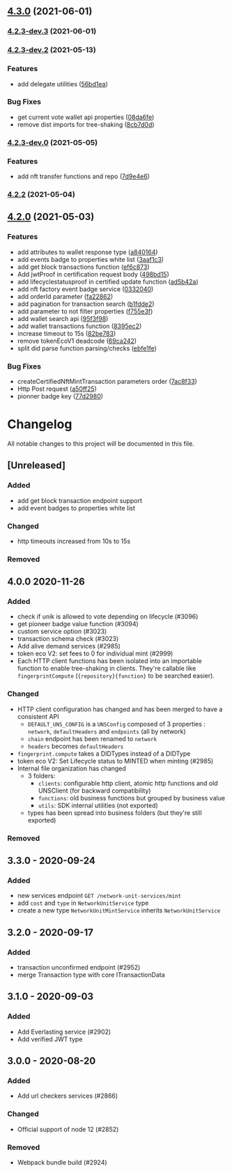 ## [4.3.0](https://github.com/spacelephant/typescript-sdk/compare/4.2.3-dev.3...4.3.0) (2021-06-01)

### [4.2.3-dev.3](https://github.com/spacelephant/typescript-sdk/compare/4.2.3-dev.3...4.3.0) (2021-06-01)

### [4.2.3-dev.2](https://github.com/spacelephant/typescript-sdk/compare/4.2.3-dev.3...4.3.0) (2021-05-13)


### Features

* add delegate utilities ([56bd1ea](https://github.com/spacelephant/typescript-sdk/commit/56bd1ea53ad8374522320e86de2f849cb1e7bc99))


### Bug Fixes

* get current vote wallet api properties ([08da6fe](https://github.com/spacelephant/typescript-sdk/commit/08da6fe81b7c98e4be6ae04a1795de3c0b10f6a3))
* remove dist imports for tree-shaking ([8cb7d0d](https://github.com/spacelephant/typescript-sdk/commit/8cb7d0dbd7179eb53995b6a2cdb4418ee0ec0c9a))

### [4.2.3-dev.0](https://github.com/spacelephant/typescript-sdk/compare/4.2.3-dev.3...4.3.0) (2021-05-05)


### Features

* add nft transfer functions and repo ([7d9e4e6](https://github.com/spacelephant/typescript-sdk/commit/7d9e4e634d0da8b903eae23243a644d93cb4db01))

### [4.2.2](https://github.com/spacelephant/typescript-sdk/compare/4.2.2-dev.1...4.2.2) (2021-05-04)

## [4.2.0](https://github.com/spacelephant/typescript-sdk/compare/4.0.0...4.2.0) (2021-05-03)


### Features

* add attributes to wallet response type ([a840164](https://github.com/spacelephant/typescript-sdk/commit/a84016463c4831aa51dcb43941ae7518f600e5dd))
* add events badge to properties white list ([3aaf1c3](https://github.com/spacelephant/typescript-sdk/commit/3aaf1c3518a4c695d488f02fc40ba5e552649351))
* add get block transactions function ([ef6c873](https://github.com/spacelephant/typescript-sdk/commit/ef6c873ec8257f592186d849e5d441d3dd17eecb))
* Add jwtProof in certification request body ([498bd15](https://github.com/spacelephant/typescript-sdk/commit/498bd155cd7c5250a6812161647cb5f1a59d62dd))
* add lifecyclestatusproof in certified update function ([ad5b42a](https://github.com/spacelephant/typescript-sdk/commit/ad5b42ab5cac8541826e2a999c525556407141dd))
* add nft factory event badge service ([0332040](https://github.com/spacelephant/typescript-sdk/commit/0332040986e0ab49927bb1cf9bab3100b75257a5))
* add orderId parameter ([fa22862](https://github.com/spacelephant/typescript-sdk/commit/fa22862172e675d4ac9d0481e1696de05ae03c69))
* add pagination for transaction search ([b1fdde2](https://github.com/spacelephant/typescript-sdk/commit/b1fdde248b24b422dcae4f0ed685f8f25a640ed4))
* add parameter to not filter properties ([f755e3f](https://github.com/spacelephant/typescript-sdk/commit/f755e3f60bb689b893a63285f40f08d896a8e1fb))
* add wallet search api ([95f3f98](https://github.com/spacelephant/typescript-sdk/commit/95f3f9819ed036cbccd6b7abe6d253b34b7c67e1))
* add wallet transactions function ([8395ec2](https://github.com/spacelephant/typescript-sdk/commit/8395ec2886573b9211e1bd026f7022ecbadc909c))
* increase timeout to 15s ([82be783](https://github.com/spacelephant/typescript-sdk/commit/82be783a9fa938ac05096137e4ef3a4e524d4ef2))
* remove tokenEcoV1 deadcode ([69ca242](https://github.com/spacelephant/typescript-sdk/commit/69ca242d44535c68c713bd7930e89f70d3dccd65))
* split did parse function parsing/checks ([ebfe1fe](https://github.com/spacelephant/typescript-sdk/commit/ebfe1fe9a27ed7696c6bef23363b1717b0b671f4))


### Bug Fixes

* createCertifiedNftMintTransaction parameters order ([7ac8f33](https://github.com/spacelephant/typescript-sdk/commit/7ac8f33c7973ed24e850005d861ef396549de3e6))
* Http Post request ([a50ff25](https://github.com/spacelephant/typescript-sdk/commit/a50ff2592e0a284da1e1356e3f1767de33561bcd))
* pionner badge key ([77d2980](https://github.com/spacelephant/typescript-sdk/commit/77d29804ef695d81fd4cbc046485d2782913c521))

# Changelog

All notable changes to this project will be documented in this file.

## [Unreleased]

### Added

-   add get block transaction endpoint support
-   add event badges to properties white list

### Changed

-   http timeouts increased from 10s to 15s

### Removed

## 4.0.0 2020-11-26

### Added

-   check if unik is allowed to vote depending on lifecycle (#3096)
-   get pioneer badge value function (#3094)
-   custom service option (#3023)
-   transaction schema check (#3023)
-   Add alive demand services (#2985)
-   token eco V2: set fees to 0 for individual mint (#2999)
-   Each HTTP client functions has been isolated into an importable function to enable tree-shaking in clients. They're callable like `fingerprintCompute` (`{repository}{function}` to be searched easier).

### Changed

-   HTTP client configuration has changed and has been merged to have a consistent API
    -   `DEFAULT_UNS_CONFIG` is a `UNSConfig` composed of 3 properties : `network`, `defaultHeaders` and `endpoints` (all by network)
    -   `chain` endpoint has been renamed to `network`
    -   `headers` becomes `defaultHeaders`
-   `fingerprint.compute` takes a DIDTypes instead of a DIDType
-   token eco V2: Set Lifecycle status to MINTED when minting (#2985)
-   Internal file organization has changed
    -   3 folders:
        -   `clients`: configurable http client, atomic http functions and old UNSClient (for backward compatibility)
        -   `functions`: old business functions but grouped by business value
        -   `utils`: SDK internal utilities (not exported)
    -   types has been spread into business folders (but they're still exported)

### Removed

## 3.3.0 - 2020-09-24

### Added

-   new services endpoint `GET /network-unit-services/mint`
-   add `cost` and `type` in `NetworkUnitService` type
-   create a new type `NetworkUnitMintService` inherits `NetworkUnitService`

## 3.2.0 - 2020-09-17

### Added

-   transaction unconfirmed endpoint (#2952)
-   merge Transaction type with core ITransactionData

## 3.1.0 - 2020-09-03

### Added

-   Add Everlasting service (#2902)
-   Add verified JWT type

## 3.0.0 - 2020-08-20

### Added

-   Add url checkers services (#2866)

### Changed

-   Official support of node 12 (#2852)

### Removed

-   Webpack bundle build (#2924)
